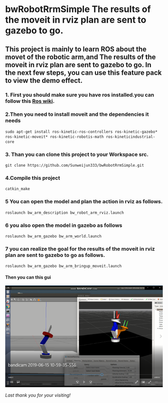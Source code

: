 bwRobotRrmSimple
The results of the moveit in rviz plan are sent to gazebo to go.
========================================================================================
This project is mainly to learn ROS about the movet of the robotic arm,and The results of the moveit in rviz plan are sent to gazebo to go.
In the next few steps, you can use this feature pack to view the demo effect.
--------------------------------------------------------------------------------------------------------------------------
### 1. First you should make sure you have ros installed.you can follow this [Ros wiki](http://wiki.ros.org/kinetic/Installation/Ubuntu).
### 2.Then you need to install moveit and the dependencies it needs
    sudo apt-get install ros-kinetic-ros-controllers ros-kinetic-gazebo* ros-kinetic-moveit* ros-kinetic-robotis-math ros-kineticindustrial-core 
### 3. Than you can clone this project to your Workspace src.
    git clone https://github.com/Sunweijun333/bwRobotRrmSimple.git

### 4.Compile this project
    catkin_make
### 5 You can open the model and plan the action in rviz as follows.
    roslaunch bw_arm_description bw_robot_arm_rviz.launch
### 6 you also open the model in gazebo as follows
    roslaunch bw_arm_gazebo bw_arm_world.launch
### 7 you can realize the goal for the results of the moveit in rviz plan are sent to gazebo to go as follows.
    roslaunch bw_arm_gazebo bw_arm_bringup_moveit.launch
#### Then you can this gui
![github](https://github.com/Sunweijun333/bwRobotRrmSimple/blob/master/screenshots/rviz_gazebo.png)
 
*Last thank you for your visiting!*
